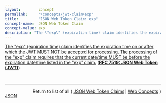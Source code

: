 ```yaml
---
layout:        concept
permalink:     "/concepts/jwt-claim/exp"
title:         "JSON Web Token Claim: exp"
concept-name:  JSON Web Token Claim
concept-value: exp
description: "The \"exp\" (expiration time) claim identifies the expiration time on or after which the JWT MUST NOT be accepted for processing. The processing of the \"exp\" claim requires that the current date/time MUST be before the expiration date/time listed in the \"exp\" claim."
---
```


[The "exp" (expiration time) claim identifies the expiration time on or after which the JWT MUST NOT be accepted for processing. The processing of the "exp" claim requires that the current date/time MUST be before the expiration date/time listed in the "exp" claim.](http://tools.ietf.org/html/rfc7519#section-4.1.4 "Read documentation for JSON Web Token Claim &#34;exp&#34;") (**[RFC 7519: JSON Web Token (JWT)](/specs/IETF/RFC/7519 "JSON Web Token (JWT) is a compact, URL-safe means of representing claims to be transferred between two parties. The claims in a JWT are encoded as a JSON object that is used as the payload of a JSON Web Signature (JWS) structure or as the plaintext of a JSON Web Encryption (JWE) structure, enabling the claims to be digitally signed or integrity protected with a Message Authentication Code (MAC) and/or encrypted.")**)

<br/>
<hr/>

<p style="float : left"><a href="./exp.json" title="JSON representing this particular Web Concept value">JSON</a></p>
<p style="text-align: right">Return to list of all ( <a href="../jwt-claim/">JSON Web Token Claims</a> | <a href="../">Web Concepts</a> )</p>
